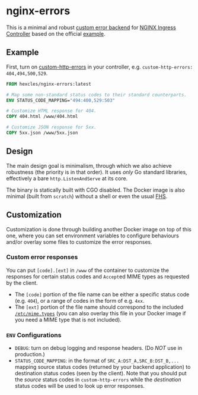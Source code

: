 # nginx-errors

This is a minimal and robust [custom error backend][custom-error] for [NGINX
Ingress Controller][ingress-nginx] based on the official [example][example].

## Example

First, turn on [custom-http-errors][custom-http-errors] in your controller,
e.g. `custom-http-errors: 404,494,500,529`.

```dockerfile
FROM hexcles/nginx-errors:latest

# Map some non-standard status codes to their standard counterparts.
ENV STATUS_CODE_MAPPING="494:400,529:503"

# Customize HTML response for 404.
COPY 404.html /www/404.html

# Customize JSON response for 5xx.
COPY 5xx.json /www/5xx.json
```

## Design

The main design goal is minimalism, through which we also achieve robustness
(the priority is in that order). It uses *only* Go standard libraries,
effectively a bare `http.ListenAndServe` at its core.

The binary is statically built with CGO disabled. The Docker image is also
minimal (built from `scratch`) without a shell or even the usual [FHS][fhs].

## Customization

Customization is done through building another Docker image on top of this one,
where you can set environment variables to configure behaviours and/or overlay
some files to customize the error responses.

### Custom error responses

You can put `[code].[ext]` in `/www` of the container to customize the responses for
certain status codes and `Accept`ed MIME types as requested by the client.

*   The `[code]` portion of the file name can be either a specific status code
    (e.g. `404`), or a range of codes in the form of e.g. `4xx`.
*   The `[ext]` portion of the file name should correspond to the included
    [`/etc/mime.types`][mime.types] (you can also overlay this file in your
    Docker image if you need a MIME type that is not included).

### `ENV` Configurations

*   `DEBUG`: turn on debug logging and response headers. (Do *NOT* use in
    production.)
*   `STATUS_CODE_MAPPING`: in the format of `SRC_A:DST_A,SRC_B:DST_B,...`
    mapping source status codes (returned by your backend application) to
    destination status codes (seen by the client). Note that you should put the
    *source* status codes in `custom-http-errors` while the *destination* status
    codes will be used to look up error responses.

[custom-error]: https://kubernetes.github.io/ingress-nginx/user-guide/custom-errors/
[ingress-nginx]: https://kubernetes.github.io/ingress-nginx/
[example]: https://github.com/kubernetes/ingress-nginx/tree/main/images/custom-error-pages
[custom-http-errors]: https://kubernetes.github.io/ingress-nginx/user-guide/nginx-configuration/configmap/#custom-http-errors
[fhs]: https://en.wikipedia.org/wiki/Filesystem_Hierarchy_Standard
[mime.types]: ./rootfs/etc/mime.types
